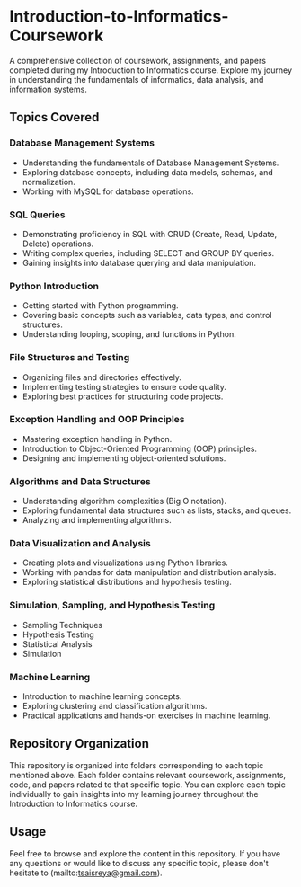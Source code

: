 # Introduction-to-Informatics-Coursework
A comprehensive collection of coursework, assignments, and papers completed during my Introduction to Informatics course. Explore my journey in understanding the fundamentals of informatics, data analysis, and information systems.
## Topics Covered

### Database Management Systems

- Understanding the fundamentals of Database Management Systems.
- Exploring database concepts, including data models, schemas, and normalization.
- Working with MySQL for database operations.

### SQL Queries

- Demonstrating proficiency in SQL with CRUD (Create, Read, Update, Delete) operations.
- Writing complex queries, including SELECT and GROUP BY queries.
- Gaining insights into database querying and data manipulation.

### Python Introduction

- Getting started with Python programming.
- Covering basic concepts such as variables, data types, and control structures.
- Understanding looping, scoping, and functions in Python.

### File Structures and Testing

- Organizing files and directories effectively.
- Implementing testing strategies to ensure code quality.
- Exploring best practices for structuring code projects.

### Exception Handling and OOP Principles

- Mastering exception handling in Python.
- Introduction to Object-Oriented Programming (OOP) principles.
- Designing and implementing object-oriented solutions.

### Algorithms and Data Structures

- Understanding algorithm complexities (Big O notation).
- Exploring fundamental data structures such as lists, stacks, and queues.
- Analyzing and implementing algorithms.

### Data Visualization and Analysis

- Creating plots and visualizations using Python libraries.
- Working with pandas for data manipulation and distribution analysis.
- Exploring statistical distributions and hypothesis testing.

### Simulation, Sampling, and Hypothesis Testing

- Sampling Techniques
- Hypothesis Testing
- Statistical Analysis
- Simulation

### Machine Learning

- Introduction to machine learning concepts.
- Exploring clustering and classification algorithms.
- Practical applications and hands-on exercises in machine learning.

## Repository Organization

This repository is organized into folders corresponding to each topic mentioned above. Each folder contains relevant coursework, assignments, code, and papers related to that specific topic. You can explore each topic individually to gain insights into my learning journey throughout the Introduction to Informatics course.

## Usage

Feel free to browse and explore the content in this repository. If you have any questions or would like to discuss any specific topic, please don't hesitate to (mailto:tsaisreya@gmail.com).
